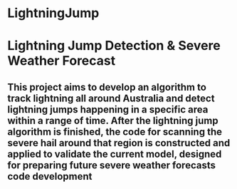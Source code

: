 # LightningJump
# Lightning Jump Detection & Severe Weather Forecast

## This project aims to develop an algorithm to track lightning all around Australia and detect lightning jumps happening in a specific area within a range of time. After the lightning jump algorithm is finished, the code for scanning the severe hail around that region is constructed and applied to validate the current model, designed for preparing future severe weather forecasts code development
